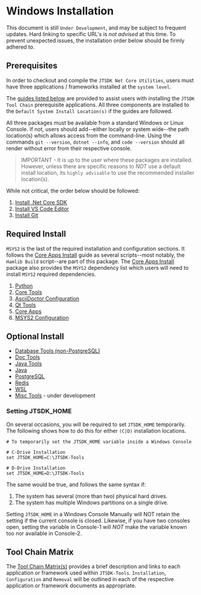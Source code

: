 # Windows Installation

This document is still `Under Development`, and may be subject to frequent
updates. Hard linking to specific URL's is *not advised* at this time. To prevent
unexpected issues, the installation order below should be firmly adhered to.

## Prerequisites

In order to checkout and compile the `JTSDK Net Core Utilities`, users must have 
three applications  / frameworks installed at the `system level`.

The [guides listed below](#prerequisites-installation-order) are provided to
assist users with installing the `JTSDK Tool Chain` prerequisite applications.
All three components are installed to the `Default System Install Location(s)`
if the guides are followed.

All three packages must be available from a standard Windows or Linux Console.
If not, users should add--either locally or system wide--the path location(s)
which allows access from the command-line. Using the commands `git --version`,
`dotnet --info`, and `code --version` should all render without error from their
respective console.

>IMPORTANT - It is up to the user where these packages are installed. However,
>unless there are specific reasons to *NOT* use a default install location,
>its `highly advisable` to use the recommended installer location(s).

While not critical, the order below should be followed:

1. [Install .Net Core SDK](Install-Net-Core-SDK.md)
1. [Install VS Code Editor](Install-VS-Code.md)
1. [Install Git](Install-Git-Client.md)

## Required Install

`MSYS2` is the last of the required installation and configuration sections.
It follows the [Core Apps Install](Install-Core-Apps.md) guide as several
scripts--most notably, the `Hamlib Build` script--are part of this package. The
[Core Apps Install](Install-Core-Apps.md) package also provides the `MSYS2` dependency
list which users will need to install `MSYS2` required dependencies.

1. [Python](Install-Python.md)
1. [Core Tools](Install-Core-Tools.md)
1. [AsciiDoctor Configuration](Install-Asciidoctor.md)
1. [Qt Tools](Install-Qt.md)
1. [Core Apps](Install-Core-Apps.md)
1. [MSYS2 Configuration](Install-Msys2.md)

## Optional Install

- [Database Tools (non-PostgreSQL)](Install-DB-Tools.md)
- [Doc Tools](Install-Doc-Tools.md)
- [Java Tools](Install-Java-Tools.md)
- [Java](Install-Java.md)
- [PostgreSQL](Install-PostgreSQL.md)
- [Redis](Install-Redis.md)
- [WSL](Install-WSL.md)
- [Misc Tools](Install-Misc-Tools.md) - under development

### Setting JTSDK_HOME

On several occasions, you will be required to set `JTSDK_HOME` temporarily. The
following shows how to do this for either `(C|D)` installation locations.

``` shell
# To temporarily set the JTSDK_HOME variable inside a Windows Console

# C-Drive Installation
set JTSDK_HOME=C:\JTSDK-Tools

# D-Drive Installation
set JTSDK_HOME=D:\JTSDK-Tools
```

The same would be true, and follows the same syntax if:

1. The system has several (more than two) physical hard drives.
2. The system has multiple Windows partitions on a single drive.

Setting `JTSDK_HOME` in a Windows Console Manually will NOT retain the setting
if the current console is closed. Likewise, if you have two consoles open,
setting the variable in Console-1 will *NOT* make the variable known too nor
available in Console-2.

## Tool Chain Matrix

The [Tool Chain Matrix(s)](Version-Matrix.md) provides a brief description and
links to each application or framework used within `JTSDK-Tools`. `Installation`,
`Configuration` and `Removal` will be outlined in each of the respective
application or framework documents as appropriate.
